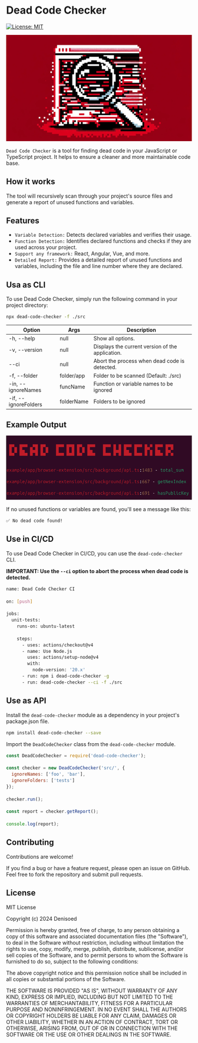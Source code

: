 # Dead Code Checker

[![License: MIT](https://img.shields.io/badge/License-MIT-yellow.svg)](https://opensource.org/licenses/MIT)

![Preview](preview.webp)

`Dead Code Checker` is a tool for finding dead code in your JavaScript or TypeScript project. It helps to ensure a cleaner and more maintainable code base.

## How it works

The tool will recursively scan through your project's source files and generate a report of unused functions and variables.

## Features

- `Variable Detection:` Detects declared variables and verifies their usage.
- `Function Detection:` Identifies declared functions and checks if they are used across your project.
- `Support any framework:` React, Angular, Vue, and more.
- `Detailed Report:` Provides a detailed report of unused functions and variables, including the file and line number where they are declared.

## Usa as CLI

To use Dead Code Checker, simply run the following command in your project directory:

```bash
npx dead-code-checker -f ./src
```

| Option | Args | Description |
| --- | --- | --- |
| -h, --help | null | Show all options. |
| -v, --version | null | Displays the current version of the application. |
| --ci | null | Abort the process when dead code is detected. |
| -f, --folder | folder/app | Folder to be scanned (Default: ./src) |
| -in, --ignoreNames | funcName | Function or variable names to be ignored |
| -if, --ignoreFolders | folderName | Folders to be ignored |

## Example Output

![Report](report.png)

If no unused functions or variables are found, you'll see a message like this:

```bash
✅ No dead code found!
```

## Use in CI/CD

To use Dead Code Checker in CI/CD, you can use the `dead-code-checker` CLI.

**IMPORTANT: Use the `--ci` option to abort the process when dead code is detected.**

```bash
name: Dead Code Checker CI

on: [push]

jobs:
  unit-tests:
    runs-on: ubuntu-latest

    steps:
      - uses: actions/checkout@v4
      - name: Use Node.js
        uses: actions/setup-node@v4
        with:
          node-version: '20.x'
      - run: npm i dead-code-checker -g
      - run: dead-code-checker --ci -f ./src
```

## Use as API

Install the `dead-code-checker` module as a dependency in your project's package.json file.

```bash
npm install dead-code-checker --save
```

Import the `DeadCodeChecker` class from the `dead-code-checker` module.

```javascript
const DeadCodeChecker = require('dead-code-checker');

const checker = new DeadCodeChecker('src/', {
  ignoreNames: ['foo', 'bar'],
  ignoreFolders: ['tests']
});

checker.run();

const report = checker.getReport();

console.log(report);
```

## Contributing

Contributions are welcome!

If you find a bug or have a feature request, please open an issue on GitHub. Feel free to fork the repository and submit pull requests.

## License

MIT License

Copyright (c) 2024 Denisoed

Permission is hereby granted, free of charge, to any person obtaining a copy of this software and associated documentation files (the "Software"), to deal in the Software without restriction, including without limitation the rights to use, copy, modify, merge, publish, distribute, sublicense, and/or sell copies of the Software, and to permit persons to whom the Software is furnished to do so, subject to the following conditions:

The above copyright notice and this permission notice shall be included in all copies or substantial portions of the Software.

THE SOFTWARE IS PROVIDED "AS IS", WITHOUT WARRANTY OF ANY KIND, EXPRESS OR IMPLIED, INCLUDING BUT NOT LIMITED TO THE WARRANTIES OF MERCHANTABILITY, FITNESS FOR A PARTICULAR PURPOSE AND NONINFRINGEMENT. IN NO EVENT SHALL THE AUTHORS OR COPYRIGHT HOLDERS BE LIABLE FOR ANY CLAIM, DAMAGES OR OTHER LIABILITY, WHETHER IN AN ACTION OF CONTRACT, TORT OR OTHERWISE, ARISING FROM, OUT OF OR IN CONNECTION WITH THE SOFTWARE OR THE USE OR OTHER DEALINGS IN THE SOFTWARE.
